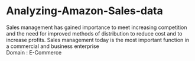 # Analyzing-Amazon-Sales-data
Sales management has gained importance to meet increasing competition and the need for improved methods of distribution to reduce cost and to increase profits. Sales management today is the most important function in a commercial and business enterprise
<br>
Domain : E-Commerce
